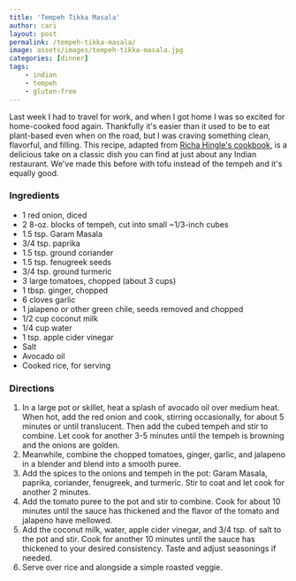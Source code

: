 ```yaml
---
title: 'Tempeh Tikka Masala'
author: cari
layout: post
permalink: /tempeh-tikka-masala/
image: assets/images/tempeh-tikka-masala.jpg
categories: [dinner]
tags:
    - indian
    - tempeh
    - gluten-free
---
```


Last week I had to travel for work, and when I got home I was so excited for home-cooked food again. Thankfully it's easier than it used to be to eat plant-based even when on the road, but I was craving something clean, flavorful, and filling. This recipe, adapted from [Richa Hingle's cookbook](https://www.veganricha.com/vegan-richas-indian-kitchen-cookbook/), is a delicious take on a classic dish you can find at just about any Indian restaurant. We've made this before with tofu instead of the tempeh and it's equally good.

<h3> Ingredients </h3>

- 1 red onion, diced
- 2 8-oz. blocks of tempeh, cut into small ~1/3-inch cubes
- 1.5 tsp. Garam Masala
- 3/4 tsp. paprika
- 1.5 tsp. ground coriander
- 1.5 tsp. fenugreek seeds
- 3/4 tsp. ground turmeric
- 3 large tomatoes, chopped (about 3 cups)
- 1 tbsp. ginger, chopped
- 6 cloves garlic
- 1 jalapeno or other green chile, seeds removed and chopped
- 1/2 cup coconut milk
- 1/4 cup water
- 1 tsp. apple cider vinegar
- Salt
- Avocado oil
- Cooked rice, for serving

<h3> Directions </h3>

1. In a large pot or skillet, heat a splash of avocado oil over medium heat. When hot, add the red onion and cook, stirring occasionally, for about 5 minutes or until translucent. Then add the cubed tempeh and stir to combine. Let cook for another 3-5 minutes until the tempeh is browning and the onions are golden.
2. Meanwhile, combine the chopped tomatoes, ginger, garlic, and jalapeno in a blender and blend into a smooth puree.
3. Add the spices to the onions and tempeh in the pot: Garam Masala, paprika, coriander, fenugreek, and turmeric. Stir to coat and let cook for another 2 minutes.
4. Add the tomato puree to the pot and stir to combine. Cook for about 10 minutes until the sauce has thickened and the flavor of the tomato and jalapeno have mellowed.
5. Add the coconut milk, water, apple cider vinegar, and 3/4 tsp. of salt to the pot and stir. Cook for another 10 minutes until the sauce has thickened to your desired consistency. Taste and adjust seasonings if needed.
6. Serve over rice and alongside a simple roasted veggie.